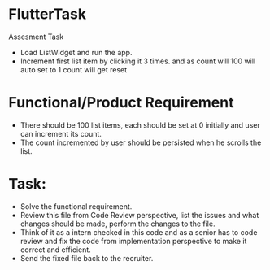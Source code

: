 # FlutterTask
Assesment Task

- Load ListWidget and run the app.
- Increment first list item by clicking it 3 times. and as count will 100 will auto set to 1 
  count will get reset

# Functional/Product Requirement

- There should be 100 list items, each should be set at 0 initially and user can increment its
  count.
- The count incremented by user should be persisted when he scrolls the list.

# Task:

- Solve the functional requirement.
- Review this file from Code Review perspective, list the issues and what changes should be made,
  perform the changes to the file.
- Think of it as a intern checked in this code and as a senior has to code review and fix the code
  from implementation perspective to make it correct and efficient.
- Send the fixed file back to the recruiter.

